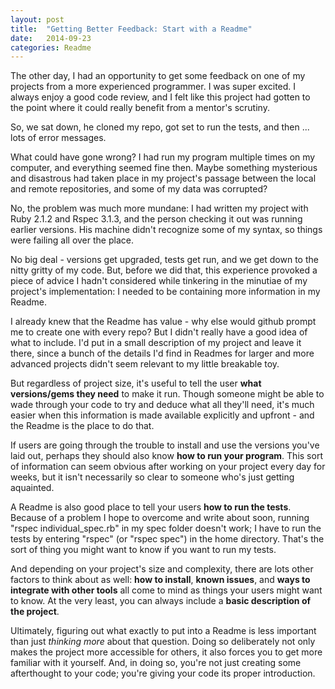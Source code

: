 ```yaml
---
layout: post
title:  "Getting Better Feedback: Start with a Readme"
date:   2014-09-23 
categories: Readme
---
```


The other day, I had an opportunity to get some feedback on one of my projects from a more experienced programmer. I was super excited. I always enjoy a good code review, and I felt like this project had gotten to the point where it could really benefit from a mentor's scrutiny.

So, we sat down, he cloned my repo, got set to run the tests, and then ... lots of error messages.

What could have gone wrong? I had run my program multiple times on my computer, and everything seemed fine then. Maybe something mysterious and disastrous had taken place in my project's passage between the local and remote repositories, and some of my data was corrupted?

No, the problem was much more mundane: I had written my project with Ruby 2.1.2 and Rspec 3.1.3, and the person checking it out was running earlier versions. His machine didn't recognize some of my syntax, so things were failing all over the place.

No big deal - versions get upgraded, tests get run, and we get down to the nitty gritty of my code. But, before we did that, this experience provoked a piece of advice I hadn't considered while tinkering in the minutiae of my project's implementation: I needed to be containing more information in my Readme.

I already knew that the Readme has value - why else would github prompt me to create one with every repo? But I didn't really have a good idea of what to include. I'd put in a small description of my project and leave it there, since a bunch of the details I'd find in Readmes for larger and more advanced projects didn't seem relevant to my little breakable toy.

But regardless of project size, it's useful to tell the user **what versions/gems they need** to make it run. Though someone might be able to wade through your code to try and deduce what all they'll need, it's much easier when this information is made available explicitly and upfront - and the Readme is the place to do that.

If users are going through the trouble to install and use the versions you've laid out, perhaps they should also know **how to run your program**. This sort of information can seem obvious after working on your project every day for weeks, but it isn't necessarily so clear to someone who's just getting aquainted.

A Readme is also good place to tell your users **how to run the tests**. Because of a problem I hope to overcome and write about soon, running "rspec individual_spec.rb" in my spec folder doesn't work; I have to run the tests by entering "rspec" (or "rspec spec") in the home directory. That's the sort of thing you might want to know if you want to run my tests.

And depending on your project's size and complexity, there are lots other factors to think about as well: **how to install**, **known issues**, and **ways to integrate with other tools** all come to mind as things your users might want to know. At the very least, you can always include a **basic description of the project**.

Ultimately, figuring out what exactly to put into a Readme is less important than just *thinking more* about that question. Doing so deliberately not only makes the project more accessible for others, it also forces you to get more familiar with it yourself. And, in doing so, you're not just creating some afterthought to your code; you're giving your code its proper introduction.

